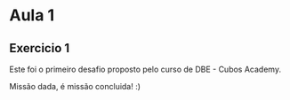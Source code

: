 # Aula 1
## Exercicio 1

Este foi o primeiro desafio proposto pelo curso de DBE - Cubos Academy.

Missão dada, é missão concluida! :)